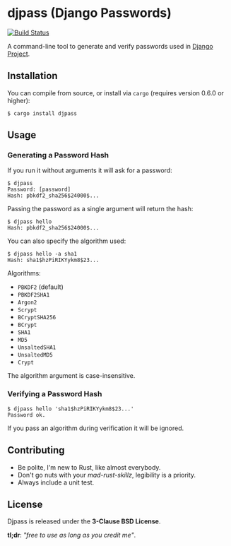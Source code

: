 # djpass (Django Passwords)

[![Build Status](https://travis-ci.org/Racum/djpass.svg?branch=master)](https://travis-ci.org/Racum/djpass)

A command-line tool to generate and verify passwords used in [Django Project](https://www.djangoproject.com).

## Installation

You can compile from source, or install via `cargo` (requires version 0.6.0 or higher):

```
$ cargo install djpass
```

## Usage

### Generating a Password Hash

If you run it without arguments it will ask for a password:

```
$ djpass
Password: [password]
Hash: pbkdf2_sha256$24000$...
```

Passing the password as a single argument will return the hash:

```
$ djpass hello
Hash: pbkdf2_sha256$24000$...
```

You can also specify the algorithm used:

```
$ djpass hello -a sha1
Hash: sha1$hzPiRIKYykm8$23...
```

Algorithms:

- `PBKDF2` (default)
- `PBKDF2SHA1`
- `Argon2`
- `Scrypt`
- `BCryptSHA256`
- `BCrypt`
- `SHA1`
- `MD5`
- `UnsaltedSHA1`
- `UnsaltedMD5`
- `Crypt`

The algorithm argument is case-insensitive.

### Verifying a Password Hash

```
$ djpass hello 'sha1$hzPiRIKYykm8$23...'
Password ok.
```

If you pass an algorithm during verification it will be ignored.


## Contributing

* Be polite, I'm new to Rust, like almost everybody.
* Don't go nuts with your *mad-rust-skillz*, legibility is a priority.
* Always include a unit test.

## License

Djpass is released under the **3-Clause BSD License**.

**tl;dr**: *"free to use as long as you credit me"*.
